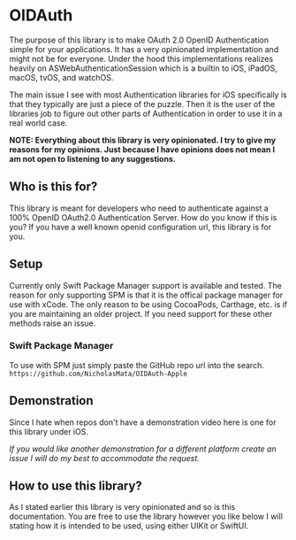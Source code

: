# OIDAuth

The purpose of this library is to make OAuth 2.0 OpenID Authentication simple for your applications. 
It has a very opinionated implementation and might not be for everyone. Under the hood this implementations 
realizes heavily on ASWebAuthenticationSession which is a builtin to iOS, iPadOS, macOS, tvOS, and watchOS.

The main issue I see with most Authentication libraries for iOS specifically is that they typically are just a piece of the puzzle.
Then it is the user of the libraries job to figure out other parts of Authentication in order to use it in a real world case.

**NOTE: Everything about this library is very opinionated. I try to give my reasons for my opinions. Just because I have opinions
does not mean I am not open to listening to any suggestions.**

## Who is this for?

This library is meant for developers who need to authenticate against a 100% OpenID OAuth2.0 Authentication Server. How do you know if
this is you? If you have a well known openid configuration url, this library is for you.

## Setup

Currently only Swift Package Manager support is available and tested. The reason for only supporting SPM is that it is the offical 
package manager for use with xCode. The only reason to be using CocoaPods, Carthage, etc. is if you are maintaining an older project.
If you need support for these other methods raise an issue.

### Swift Package Manager

To use with SPM just simply paste the GitHub repo url into the search. 
`https://github.com/NicholasMata/OIDAuth-Apple`

## Demonstration

Since I hate when repos don't have a demonstration video here is one for this library under iOS. 

*If you would like another demonstration for a different platform create an issue I will do my best to accommodate the request.* 

## How to use this library?

As I stated earlier this library is very opinionated and so is this documentation. You are free to use the library however you like below
I will stating how it is intended to be used, using either UIKit or SwiftUI.

